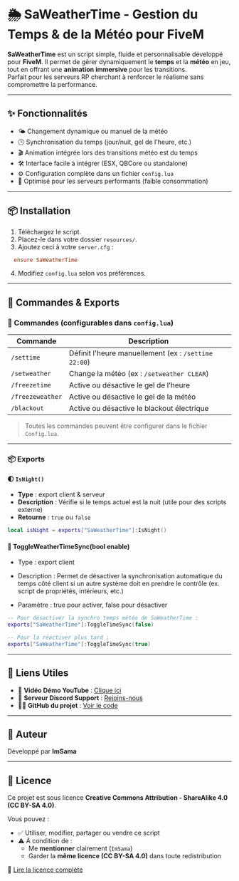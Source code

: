 # 🌦️ SaWeatherTime - Gestion du Temps & de la Météo pour FiveM

**SaWeatherTime** est un script simple, fluide et personnalisable développé pour **FiveM**. Il permet de gérer dynamiquement le **temps** et la **météo** en jeu, tout en offrant une **animation immersive** pour les transitions.  
Parfait pour les serveurs RP cherchant à renforcer le réalisme sans compromettre la performance.

---

## ✨ Fonctionnalités

- 🌤️ Changement dynamique ou manuel de la météo
- 🕒 Synchronisation du temps (jour/nuit, gel de l'heure, etc.)
- 🎬 Animation intégrée lors des transitions météo est du temps
- 🛠️ Interface facile à intégrer (ESX, QBCore ou standalone)
- ⚙️ Configuration complète dans un fichier `config.lua`
- 🧠 Optimisé pour les serveurs performants (faible consommation)

---

## 📦 Installation

1. Téléchargez le script.
2. Placez-le dans votre dossier `resources/`.
3. Ajoutez ceci à votre `server.cfg` : 
```cfg
  ensure SaWeatherTime
```
4. Modifiez `config.lua` selon vos préférences.

---

## 🔧 Commandes & Exports

### 🧾 Commandes (configurables dans `config.lua`)

| Commande          | Description                                         |
|-------------------|-----------------------------------------------------|
| `/settime`        | Définit l'heure manuellement (ex : `/settime 22:00`) |
| `/setweather`     | Change la météo (ex : `/setweather CLEAR`)          |
| `/freezetime`     | Active ou désactive le gel de l’heure               |
| `/freezeweather`  | Active ou désactive le gel de la météo              |
| `/blackout`       | Active ou désactive le blackout électrique          |



> Toutes les commandes peuvent être configurer dans le fichier `Config.lua`.

---

### 📦 Exports

#### 🌓 `IsNight()`

- **Type** : export client & serveur  
- **Description** : Vérifie si le temps actuel est la nuit (utile pour des scripts externe)  
- **Retourne** : `true` ou `false`

```lua
local isNight = exports["SaWeatherTime"]:IsNight()
```

#### 🔄 ToggleWeatherTimeSync(bool enable)

- Type : export client

- Description : Permet de désactiver la synchronisation automatique du temps côté client si un autre système doit en prendre le contrôle (ex. script de propriétés, intérieurs, etc.)

- Paramètre : true pour activer, false pour désactiver
```lua
-- Pour désactiver la synchro temps météo de SaWeatherTime :
exports["SaWeatherTime"]:ToggleTimeSync(false)

-- Pour la réactiver plus tard :
exports["SaWeatherTime"]:ToggleTimeSync(true)
```

---

## 🔗 Liens Utiles

- 🎥 **Vidéo Démo YouTube** : [Clique ici](https://youtu.be/Z08pjXYr51E)
- 💬 **Serveur Discord Support** : [Rejoins-nous](https://discord.gg/FAZBexrgtx)
- 🧑‍💻 **GitHub du projet** : [Voir le code](https://github.com/ImSamaCurrent/SaWeatherTime)

---

## 👤 Auteur

Développé par **ImSama**

---

## 📜 Licence

Ce projet est sous licence **Creative Commons Attribution - ShareAlike 4.0 (CC BY-SA 4.0)**.

Vous pouvez :
- ✅ Utiliser, modifier, partager ou vendre ce script
- ⚠️ À condition de :
  - Me **mentionner** clairement (`ImSama`)
  - Garder la **même licence (CC BY-SA 4.0)** dans toute redistribution

🔗 [Lire la licence complète](https://creativecommons.org/licenses/by-sa/4.0/)

